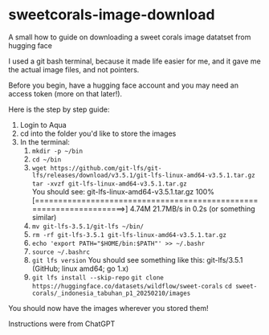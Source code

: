 # sweetcorals-image-download
A small how to guide on downloading a sweet corals image datatset from hugging face 

I used a git bash terminal, because it made life easier for me, and it gave me the actual image files, and not pointers.

Before you begin, have a hugging face account and you may need an access token (more on that later!).


Here is the step by step guide:

1. Login to Aqua
2. cd into the folder you'd like to store the images
3. In the terminal:
   1. `mkdir -p ~/bin`
   2. `cd ~/bin`
   3. `wget https://github.com/git-lfs/git-lfs/releases/download/v3.5.1/git-lfs-linux-amd64-v3.5.1.tar.gz`
      `tar -xvzf git-lfs-linux-amd64-v3.5.1.tar.gz`
      <br>You should see: git-lfs-linux-amd64-v3.5.1.tar.gz    100%[====================================================================>]   4.74M  21.7MB/s    in 0.2s (or something similar) </br>
   6. `mv git-lfs-3.5.1/git-lfs ~/bin/`
   7. `rm -rf git-lfs-3.5.1 git-lfs-linux-amd64-v3.5.1.tar.gz`
   8. `echo 'export PATH="$HOME/bin:$PATH"' >> ~/.bashr`
   9. `source ~/.bashrc`
   10. `git lfs version`
       You should see something like this: git-lfs/3.5.1 (GitHub; linux amd64; go 1.x)
   12. `git lfs install --skip-repo`
       `git clone https://huggingface.co/datasets/wildflow/sweet-corals`
       `cd sweet-corals/_indonesia_tabuhan_p1_20250210/images`

You should now have the images wherever you stored them!

Instructions were from ChatGPT
   

